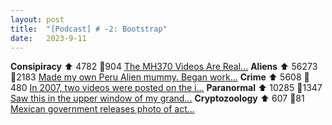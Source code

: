 ```yaml
---
layout: post
title:  "[Podcast] # -2: Bootstrap"
date:   2023-9-11
---
```


**Consipiracy** ⬆ 4782 💬904  [The MH370 Videos Are Real...](https://www.reddit.com/r/conspiracy/comments/16gom4a/the_mh370_videos_are_real/)
**Aliens** ⬆ 56273 💬2183  [Made my own Peru Alien mummy. Began work...](https://i.redd.it/wxno3xo292ob1.png)
**Crime** ⬆ 5608 💬480  [In 2007, two videos were posted on the i...](https://www.fbi.gov/wanted/ecap/unknown-suspect-1)
**Paranormal** ⬆ 10285 💬1347  [Saw this in the upper window of my grand...](https://i.redd.it/6z3fyklkpbnb1.jpg)
**Cryptozoology** ⬆ 607 💬81  [Mexican government releases photo of act...](https://i.redd.it/mlxi5m2l2gob1.jpg)
